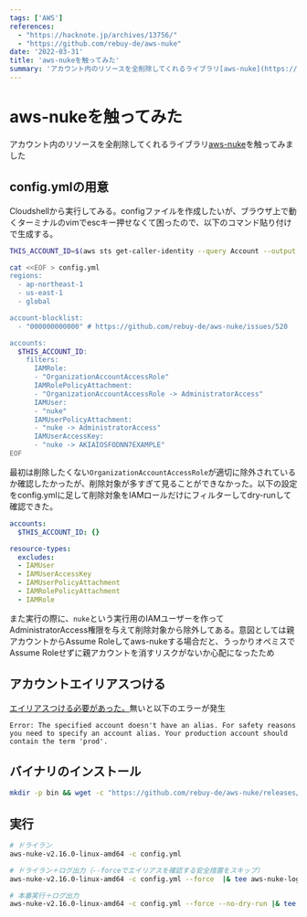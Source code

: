 ```yaml
---
tags: ['AWS']
references:
  - "https://hacknote.jp/archives/13756/"
  - "https://github.com/rebuy-de/aws-nuke"
date: '2022-03-31'
title: 'aws-nukeを触ってみた'
summary: 'アカウント内のリソースを全削除してくれるライブラリ[aws-nuke](https://github.com/rebuy-de/aws-nuke)を触ってみました'
---
```


# aws-nukeを触ってみた

アカウント内のリソースを全削除してくれるライブラリ[aws-nuke](https://github.com/rebuy-de/aws-nuke)を触ってみました

## config.ymlの用意

Cloudshellから実行してみる。configファイルを作成したいが、ブラウザ上で動くターミナルのvimでescキー押せなくて困ったので、以下のコマンド貼り付けで生成する。

```bash
THIS_ACCOUNT_ID=$(aws sts get-caller-identity --query Account --output text)

cat <<EOF > config.yml
regions:
  - ap-northeast-1
  - us-east-1
  - global

account-blocklist:
  - "000000000000" # https://github.com/rebuy-de/aws-nuke/issues/520

accounts:
  $THIS_ACCOUNT_ID:
    filters:
      IAMRole:
      - "OrganizationAccountAccessRole"
      IAMRolePolicyAttachment:
      - "OrganizationAccountAccessRole -> AdministratorAccess"
      IAMUser:
      - "nuke"
      IAMUserPolicyAttachment:
      - "nuke -> AdministratorAccess"
      IAMUserAccessKey:
      - "nuke -> AKIAIOSFODNN7EXAMPLE"
EOF
```

最初は削除したくない`OrganizationAccountAccessRole`が適切に除外されているか確認したかったが、削除対象が多すぎて見ることができなかった。以下の設定をconfig.ymlに足して削除対象をIAMロールだけにフィルターしてdry-runして確認できた。

```yml
accounts:
  $THIS_ACCOUNT_ID: {}

resource-types:
  excludes:
  - IAMUser
  - IAMUserAccessKey
  - IAMUserPolicyAttachment
  - IAMRolePolicyAttachment
  - IAMRole
```

また実行の際に、`nuke`という実行用のIAMユーザーを作ってAdministratorAccess権限を与えて削除対象から除外してある。意図としては親アカウントからAssume Roleしてaws-nukeする場合だと、うっかりオペミスでAssume Roleせずに親アカウントを消すリスクがないか心配になったため

## アカウントエイリアスつける

[エイリアスつける必要があった。](https://docs.aws.amazon.com/IAM/latest/UserGuide/console_account-alias.html)無いと以下のエラーが発生

`Error: The specified account doesn't have an alias. For safety reasons you need to specify an account alias. Your production account should contain the term 'prod'.`

## バイナリのインストール

```bash
mkdir -p bin && wget -c "https://github.com/rebuy-de/aws-nuke/releases/download/v2.16.0/aws-nuke-v2.16.0-linux-amd64.tar.gz" -O - | sudo tar -xz -C $HOME/bin
```

## 実行


```bash
# ドライラン
aws-nuke-v2.16.0-linux-amd64 -c config.yml

# ドライラン＋ログ出力（--forceでエイリアスを確認する安全措置をスキップ）
aws-nuke-v2.16.0-linux-amd64 -c config.yml --force  |& tee aws-nuke-log.txt

# 本番実行＋ログ出力
aws-nuke-v2.16.0-linux-amd64 -c config.yml --force --no-dry-run |& tee aws-nuke-log.txt
```
